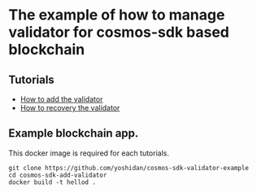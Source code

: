 # The example of how to manage validator for cosmos-sdk based blockchain 

## Tutorials

* [How to add the validator](./add_validator)
* [How to recovery the validator](./recovery_validator)

## Example blockchain app.

This docker image is required for each tutorials.

```
git clone https://github.com/yoshidan/cosmos-sdk-validator-example
cd cosmos-sdk-add-validator
docker build -t hellod .
```

